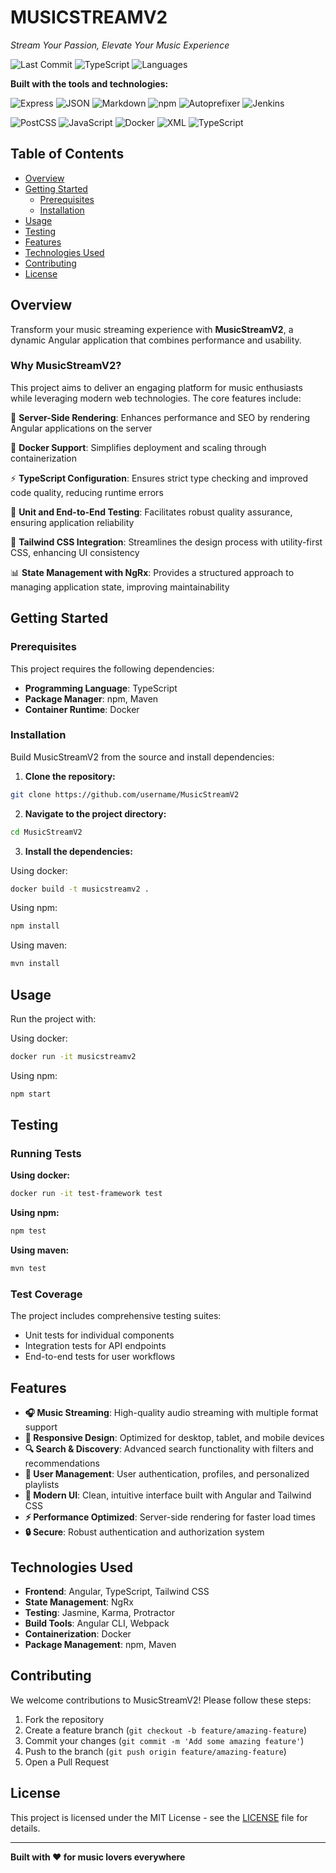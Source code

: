 # MUSICSTREAMV2

*Stream Your Passion, Elevate Your Music Experience*

![Last Commit](https://img.shields.io/badge/last%20commit-february-gray?style=flat-square&logo=git)
![TypeScript](https://img.shields.io/badge/typescript-46.9%25-blue?style=flat-square&logo=typescript)
![Languages](https://img.shields.io/badge/languages-6-blue?style=flat-square)

**Built with the tools and technologies:**

![Express](https://img.shields.io/badge/Express-black?style=flat-square&logo=express&logoColor=white)
![JSON](https://img.shields.io/badge/JSON-black?style=flat-square&logo=json&logoColor=white)
![Markdown](https://img.shields.io/badge/Markdown-black?style=flat-square&logo=markdown&logoColor=white)
![npm](https://img.shields.io/badge/npm-red?style=flat-square&logo=npm&logoColor=white)
![Autoprefixer](https://img.shields.io/badge/Autoprefixer-red?style=flat-square&logo=autoprefixer&logoColor=white)
![Jenkins](https://img.shields.io/badge/Jenkins-brown?style=flat-square&logo=jenkins&logoColor=white)

![PostCSS](https://img.shields.io/badge/PostCSS-orange?style=flat-square&logo=postcss&logoColor=white)
![JavaScript](https://img.shields.io/badge/JavaScript-yellow?style=flat-square&logo=javascript&logoColor=black)
![Docker](https://img.shields.io/badge/Docker-blue?style=flat-square&logo=docker&logoColor=white)
![XML](https://img.shields.io/badge/XML-blue?style=flat-square&logo=xml&logoColor=white)
![TypeScript](https://img.shields.io/badge/TypeScript-blue?style=flat-square&logo=typescript&logoColor=white)

## Table of Contents

- [Overview](#overview)
- [Getting Started](#getting-started)
  - [Prerequisites](#prerequisites)
  - [Installation](#installation)
- [Usage](#usage)
- [Testing](#testing)
- [Features](#features)
- [Technologies Used](#technologies-used)
- [Contributing](#contributing)
- [License](#license)

## Overview

Transform your music streaming experience with **MusicStreamV2**, a dynamic Angular application that combines performance and usability.

### Why MusicStreamV2?

This project aims to deliver an engaging platform for music enthusiasts while leveraging modern web technologies. The core features include:

🎵 **Server-Side Rendering**: Enhances performance and SEO by rendering Angular applications on the server

🐳 **Docker Support**: Simplifies deployment and scaling through containerization

⚡ **TypeScript Configuration**: Ensures strict type checking and improved code quality, reducing runtime errors

🧪 **Unit and End-to-End Testing**: Facilitates robust quality assurance, ensuring application reliability

🎨 **Tailwind CSS Integration**: Streamlines the design process with utility-first CSS, enhancing UI consistency

📊 **State Management with NgRx**: Provides a structured approach to managing application state, improving maintainability

## Getting Started

### Prerequisites

This project requires the following dependencies:

- **Programming Language**: TypeScript
- **Package Manager**: npm, Maven
- **Container Runtime**: Docker

### Installation

Build MusicStreamV2 from the source and install dependencies:

1. **Clone the repository:**
```bash
git clone https://github.com/username/MusicStreamV2
```

2. **Navigate to the project directory:**
```bash
cd MusicStreamV2
```

3. **Install the dependencies:**

Using docker:
```bash
docker build -t musicstreamv2 .
```

Using npm:
```bash
npm install
```

Using maven:
```bash
mvn install
```

## Usage

Run the project with:

Using docker:
```bash
docker run -it musicstreamv2
```

Using npm:
```bash
npm start
```

## Testing

### Running Tests

**Using docker:**
```bash
docker run -it test-framework test
```

**Using npm:**
```bash
npm test
```

**Using maven:**
```bash
mvn test
```

### Test Coverage

The project includes comprehensive testing suites:
- Unit tests for individual components
- Integration tests for API endpoints
- End-to-end tests for user workflows

## Features

- **🎧 Music Streaming**: High-quality audio streaming with multiple format support
- **📱 Responsive Design**: Optimized for desktop, tablet, and mobile devices
- **🔍 Search & Discovery**: Advanced search functionality with filters and recommendations
- **👤 User Management**: User authentication, profiles, and personalized playlists
- **🎨 Modern UI**: Clean, intuitive interface built with Angular and Tailwind CSS
- **⚡ Performance Optimized**: Server-side rendering for faster load times
- **🔒 Secure**: Robust authentication and authorization system

## Technologies Used

- **Frontend**: Angular, TypeScript, Tailwind CSS
- **State Management**: NgRx
- **Testing**: Jasmine, Karma, Protractor
- **Build Tools**: Angular CLI, Webpack
- **Containerization**: Docker
- **Package Management**: npm, Maven

## Contributing

We welcome contributions to MusicStreamV2! Please follow these steps:

1. Fork the repository
2. Create a feature branch (`git checkout -b feature/amazing-feature`)
3. Commit your changes (`git commit -m 'Add some amazing feature'`)
4. Push to the branch (`git push origin feature/amazing-feature`)
5. Open a Pull Request

## License

This project is licensed under the MIT License - see the [LICENSE](LICENSE) file for details.

---

**Built with ❤️ for music lovers everywhere**
